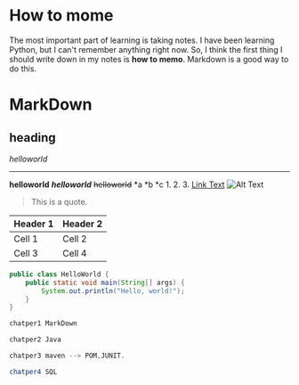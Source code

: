 # How to mome
The most important part of learning is taking notes.
I have been learning Python, but I can't remember anything right now.
So, I think the first thing I should write down in my notes is **how to memo**.
Markdown is a good way to do this.

# MarkDown
## heading
*helloworld*
***
**helloworld**
***helloworld***
~~helloworld~~
*a
*b
*c
1. 
2. 
3.
[Link Text](https://example.com)
![Alt Text](https://example.com/image.png)
> This is a quote.

| Header 1 | Header 2 |
|----------|----------|
| Cell 1   | Cell 2   |
| Cell 3   | Cell 4   |

```java
public class HelloWorld {
    public static void main(String[] args) {
        System.out.println("Hello, world!");
    }
}

chatper1 MarkDown

chatper2 Java

chatper3 maven --> POM,JUNIT.

chatper4 SQL
